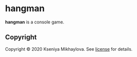 # hangman
**hangman** is a console game.

## Copyright

Copyright © 2020 Kseniya Mikhaylova. See [license] for details.

[license]: LICENSE.txt